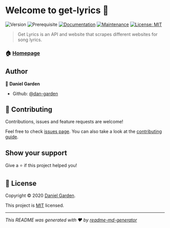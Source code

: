 # Welcome to get-lyrics 👋
![Version](https://img.shields.io/badge/version-1.0.0-blue.svg?cacheSeconds=2592000)
![Prerequisite](https://img.shields.io/badge/node-10.16.0-blue.svg)
[![Documentation](https://img.shields.io/badge/documentation-yes-brightgreen.svg)](http://get-lyrics.herokuapp.com/docs/)
[![Maintenance](https://img.shields.io/badge/Maintained%3F-yes-green.svg)](https://github.com/dan-garden/lyrics/graphs/commit-activity)
[![License: MIT](https://img.shields.io/github/license/dan-garden/get-lyrics)](https://github.com/dan-garden/lyrics/blob/master/LICENSE)

> Get Lyrics is an API and website that scrapes different websites for song lyrics.

### 🏠 [Homepage](http://get-lyrics.herokuapp.com/)


## Author

👤 **Daniel Garden**

* Github: [@dan-garden](https://github.com/dan-garden)

## 🤝 Contributing

Contributions, issues and feature requests are welcome!

Feel free to check [issues page](https://github.com/dan-garden/lyrics/issues). You can also take a look at the [contributing guide](https://github.com/dan-garden/lyrics/blob/master/CONTRIBUTING.md).

## Show your support

Give a ⭐️ if this project helped you!


## 📝 License

Copyright © 2020 [Daniel Garden](https://github.com/dan-garden).

This project is [MIT](https://github.com/dan-garden/lyrics/blob/master/LICENSE) licensed.

***
_This README was generated with ❤️ by [readme-md-generator](https://github.com/kefranabg/readme-md-generator)_